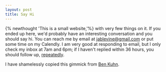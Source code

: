 ```yaml
---
layout: post
title: Say Hi
---
```

{% newthought 'This is a small website,'%} with very few things on it. If you ended up here, we'd probably have an interesting conversation and you should say hi. You can reach me by email at <a href="mailto:jablevine@gmail.com">jablevine@gmail.com</a> or put some time on my Calendly. I am very good at responding to email, but I only check my inbox at 7am and 6pm; if I haven't replied within 36 hours, you should follow up, [repeatedly](https://guzey.com/follow-up/).

I have shamelessly copied this gimmick from [Ben Kuhn](https://www.benkuhn.net/hi/).

<br>

<!-- Calendly inline widget begin -->
<div class="calendly-inline-widget" data-url="https://calendly.com/jablevine?hide_gdpr_banner=1" style="min-width:220px;height:650px;"></div>
<script type="text/javascript" src="https://assets.calendly.com/assets/external/widget.js" async></script>
<!-- Calendly inline widget end -->
